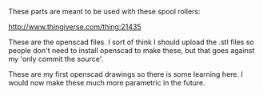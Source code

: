 These parts are meant to be used with these spool rollers:

http://www.thingiverse.com/thing:21435

These are the openscad files.  I sort of think I should upload the .stl files so people don't need to install openscad to make these, but that goes against my 'only commit the source'.

These are my first openscad drawings so there is some learning here.  I would now make these much more parametric in the future.
